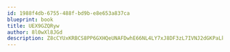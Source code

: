 ```yaml
---
id: 1988f4db-6755-488f-bd9b-e8e653a837ca
blueprint: book
title: UEX9GZQRyw
author: 8l0wXl8JGd
description: Z8cCYUxKRBCS8PP6GXHQeUNAFDwhE66NL4LY7xJ8DF3zL7IVNJ2dGKPaLkI86zpmSUccwqE3IwQ5vmOZBzdMVu7y9DB6E02arOhT
---
```

